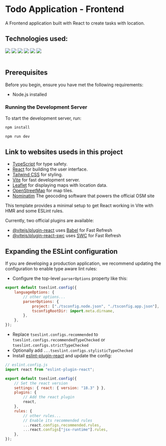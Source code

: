 # Todo Application - Frontend

A Frontend application built with React to create tasks with location.

## Technologies used:

<div>
    <a><img src="https://img.shields.io/badge/TypeScript-3178C6.svg?style=for-the-badge&logo=TypeScript&logoColor=white" target="_blank">
    <a><img src="https://img.shields.io/badge/React-61DAFB.svg?style=for-the-badge&logo=React&logoColor=black" target="_blank">
    <a><img src="https://img.shields.io/badge/Tailwind%20CSS-06B6D4.svg?style=for-the-badge&logo=Tailwind-CSS&logoColor=white" target="_blank">
    <a><img src="https://img.shields.io/badge/Vite-646CFF.svg?style=for-the-badge&logo=Vite&logoColor=white" target="_blank">
    <a><img src="https://img.shields.io/badge/OpenStreetMap-7EBC6F.svg?style=for-the-badge&logo=OpenStreetMap&logoColor=white" target="_blank">
    <a><img src="https://img.shields.io/badge/Leaflet-199900.svg?style=for-the-badge&logo=Leaflet&logoColor=white" target="_blank">
</div>
   <br/>

## Prerequisites

Before you begin, ensure you have met the following requirements:

- Node.js installed

### Running the Development Server

To start the development server, run:

```bash
npm install

```

```bash
npm run dev

```

## Link to websites useds in this project

- [TypeScript](https://www.typescriptlang.org/) for type safety.
- [React](https://reactjs.org/) for building the user interface.
- [Tailwind CSS](https://tailwindcss.com/) for styling.
- [Vite](https://vitejs.dev/) for fast development server.
- [Leaflet](https://leafletjs.com/) for displaying maps with location data.
- [OpenStreetMap](https://www.openstreetmap.org/) for map tiles.
- [Nominatim](https://nominatim.org/) The geocoding software that powers the official OSM site

This template provides a minimal setup to get React working in Vite with HMR and some ESLint rules.

Currently, two official plugins are available:

- [@vitejs/plugin-react](https://github.com/vitejs/vite-plugin-react/blob/main/packages/plugin-react/README.md) uses [Babel](https://babeljs.io/) for Fast Refresh
- [@vitejs/plugin-react-swc](https://github.com/vitejs/vite-plugin-react-swc) uses [SWC](https://swc.rs/) for Fast Refresh

## Expanding the ESLint configuration

If you are developing a production application, we recommend updating the configuration to enable type aware lint rules:

- Configure the top-level `parserOptions` property like this:

```js
export default tseslint.config({
	languageOptions: {
		// other options...
		parserOptions: {
			project: ["./tsconfig.node.json", "./tsconfig.app.json"],
			tsconfigRootDir: import.meta.dirname,
		},
	},
});
```

- Replace `tseslint.configs.recommended` to `tseslint.configs.recommendedTypeChecked` or `tseslint.configs.strictTypeChecked`
- Optionally add `...tseslint.configs.stylisticTypeChecked`
- Install [eslint-plugin-react](https://github.com/jsx-eslint/eslint-plugin-react) and update the config:

```js
// eslint.config.js
import react from "eslint-plugin-react";

export default tseslint.config({
	// Set the react version
	settings: { react: { version: "18.3" } },
	plugins: {
		// Add the react plugin
		react,
	},
	rules: {
		// other rules...
		// Enable its recommended rules
		...react.configs.recommended.rules,
		...react.configs["jsx-runtime"].rules,
	},
});
```

